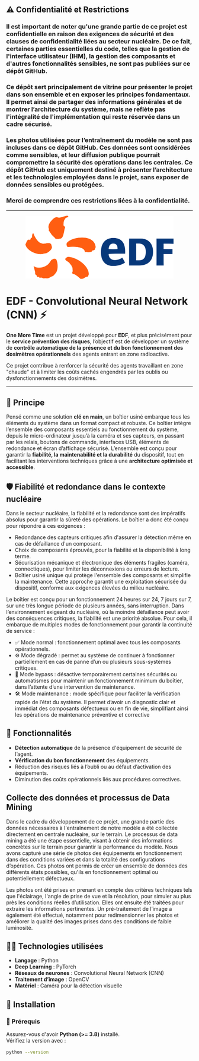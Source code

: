 ## ⚠️ Confidentialité et Restrictions
### Il est important de noter qu'une grande partie de ce projet est confidentielle en raison des exigences de sécurité et des clauses de confidentialité liées au secteur nucléaire. De ce fait, certaines parties essentielles du code, telles que la gestion de l'interface utilisateur (IHM), la gestion des composants et d'autres fonctionnalités sensibles, ne sont pas publiées sur ce dépôt GitHub.

### Ce dépôt sert principalement de vitrine pour présenter le projet dans son ensemble et en exposer les principes fondamentaux. Il permet ainsi de partager des informations générales et de montrer l’architecture du système, mais ne reflète pas l'intégralité de l'implémentation qui reste réservée dans un cadre sécurisé.

### Les photos utilisées pour l’entraînement du modèle ne sont pas incluses dans ce dépôt GitHub. Ces données sont considérées comme sensibles, et leur diffusion publique pourrait compromettre la sécurité des opérations dans les centrales.                                                                                                                                                         Ce dépôt GitHub est uniquement destiné à présenter l’architecture et les technologies employées dans le projet, sans exposer de données sensibles ou protégées.

### Merci de comprendre ces restrictions liées à la confidentialité.

---
<p align="center">
  <img src="Logo_EDF.png" alt="EDF ⚡️" width="400">
</p>

# EDF - Convolutional Neural Network (CNN) ⚡️

**One More Time** est un projet développé pour **EDF**, et plus précisément pour le **service prévention des risques**, l’objectif est de développer un système de **contrôle automatique de la présence et du bon fonctionnement des dosimètres opérationnels** des agents entrant en zone radioactive.

Ce projet contribue à renforcer la sécurité des agents travaillant en zone "chaude" et à limiter les coûts cachés engendrés par les oublis ou dysfonctionnements des dosimètres.

---

## 🔧 Principe 
Pensé comme une solution **clé en main**, un boîtier usiné embarque tous les éléments du système dans un format compact et robuste. Ce boîtier intègre l’ensemble des composants essentiels au fonctionnement du système, depuis le micro-ordinateur jusqu’à la caméra et ses capteurs, en passant par les relais, boutons de commande, interfaces USB, éléments de redondance et écran d’affichage sécurisé. L’ensemble est conçu pour garantir la **fiabilité, la maintenabilité et la durabilité** du dispositif, tout en facilitant les interventions techniques grâce à une **architecture optimisée et accessible**.

## 🛡️ Fiabilité et redondance dans le contexte nucléaire 
Dans le secteur nucléaire, la fiabilité et la redondance sont des impératifs absolus pour garantir la sûreté des opérations. Le boîtier a donc été conçu pour répondre à ces exigences :

- Redondance des capteurs critiques afin d'assurer la détection même en cas de défaillance d'un composant.
- Choix de composants éprouvés, pour la fiabilité et la disponibilité à long terme.
- Sécurisation mécanique et électronique des éléments fragiles (caméra, connectiques), pour limiter les déconnexions ou erreurs de lecture.
- Boîtier usiné unique qui protège l'ensemble des composants et simplifie la maintenance.
Cette approche garantit une exploitation sécurisée du dispositif, conforme aux exigences élevées du milieu nucléaire.


Le boîtier est conçu pour un fonctionnement 24 heures sur 24, 7 jours sur 7, sur une très longue période de plusieurs années, sans interruption.
Dans l’environnement exigeant du nucléaire, où la moindre défaillance peut avoir des conséquences critiques, la fiabilité est une priorité absolue.
Pour cela, il embarque de multiples modes de fonctionnement pour garantir la continuité de service : 

- ✅ Mode normal : fonctionnement optimal avec tous les composants opérationnels.
- ⚙️ Mode dégradé : permet au système de continuer à fonctionner partiellement en cas de panne d’un ou plusieurs sous-systèmes critiques.
- 🔄 Mode bypass : désactive temporairement certaines sécurités ou automatismes pour maintenir un fonctionnement minimum du boîtier, dans l’attente d’une intervention de maintenance.
- 🛠️ Mode maintenance : mode spécifique pour faciliter la vérification rapide de l’état du système. Il permet d’avoir un diagnostic clair et immédiat des composants défectueux ou en fin de vie, simplifiant ainsi les opérations de maintenance préventive et corrective

## 🚀 Fonctionnalités
- **Détection automatique** de la présence d'équipement de sécurité de l’agent.
- **Vérification du bon fonctionnement** des équipements.
- Réduction des risques liés à l’oubli ou au défaut d’activation des équipements.
- Diminution des coûts opérationnels liés aux procédures correctives.

## Collecte des données et processus de Data Mining
Dans le cadre du développement de ce projet, une grande partie des données nécessaires à l'entraînement de notre modèle a été collectée directement en centrale nucléaire, sur le terrain. Le processus de data mining a été une étape essentielle, visant à obtenir des informations concrètes sur le terrain pour garantir la performance du modèle.
Nous avons capturé une série de photos des équipements en fonctionnement dans des conditions variées et dans la totalité des configurations d’opération. Ces photos ont permis de créer un ensemble de données des différents états possibles, qu'ils en fonctionnement optimal ou potentiellement défectueux.

Les photos ont été prises en prenant en compte des critères techniques tels que l'éclairage, l'angle de prise de vue et la résolution, pour simuler au plus près les conditions réelles d’utilisation. Elles ont ensuite été traitées pour extraire les informations pertinentes. Un pré-traitement de l’image a également été effectué, notamment pour redimensionner les photos et améliorer la qualité des images prises dans des conditions de faible luminosité.

## 🧑‍💻 Technologies utilisées
- **Langage** : Python
- **Deep Learning** : PyTorch
- **Réseaux de neurones** : Convolutional Neural Network (CNN)
- **Traitement d’image** : OpenCV
- **Matériel** : Caméra pour la détection visuelle



## 📂 Installation

### 📌 Prérequis
Assurez-vous d'avoir **Python (>= 3.8)** installé.  
Vérifiez la version avec :
```bash
python --version
